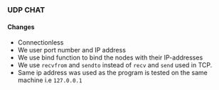 ### UDP CHAT

#### Changes

- Connectionless 
- We user port number and IP address
- We use bind function to bind the nodes with their IP-addresses
- We use `recvfrom` and `sendto` instead of `recv` and `send` used in TCP.
- Same ip address was used as the program is tested on the same machine i.e `127.0.0.1`
